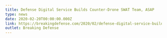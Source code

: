 ```yaml
---
title: Defense Digital Service Builds Counter-Drone SWAT Team, ASAP
type: news
date: 2020-02-20T00:00:00.000Z
link: https://breakingdefense.com/2020/02/defense-digital-service-builds-counter-drone-swat-team-asap/
outlet: Breaking Defense
---
```

